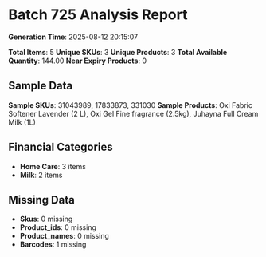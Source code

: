 # Batch 725 Analysis Report

**Generation Time**: 2025-08-12 20:15:07

**Total Items**: 5
**Unique SKUs**: 3
**Unique Products**: 3
**Total Available Quantity**: 144.00
**Near Expiry Products**: 0

## Sample Data
**Sample SKUs**: 31043989, 17833873, 331030
**Sample Products**: Oxi Fabric Softener Lavender (2 L), Oxi Gel Fine fragrance (2.5kg), Juhayna Full Cream Milk (1L)

## Financial Categories
- **Home Care**: 3 items
- **Milk**: 2 items

## Missing Data
- **Skus**: 0 missing
- **Product_ids**: 0 missing
- **Product_names**: 0 missing
- **Barcodes**: 1 missing
